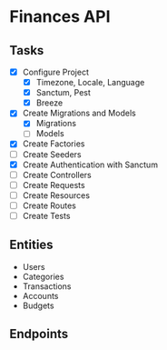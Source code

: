 # Finances API

## Tasks
- [X] Configure Project
    - [X] Timezone, Locale, Language
    - [X] Sanctum, Pest
    - [X] Breeze
- [X] Create Migrations and Models
    - [X] Migrations
    - [ ] Models
- [X] Create Factories
- [ ] Create Seeders
- [X] Create Authentication with Sanctum
- [ ] Create Controllers
- [ ] Create Requests
- [ ] Create Resources
- [ ] Create Routes
- [ ] Create Tests

## Entities
- Users
- Categories
- Transactions
- Accounts
- Budgets

## Endpoints

